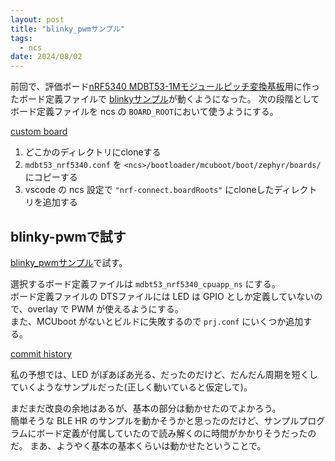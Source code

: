 ```yaml
---
layout: post
title: "blinky_pwmサンプル"
tags:
  - ncs
date: 2024/08/02
---
```


前回で、評価ボード[nRF5340 MDBT53-1Mモジュールピッチ変換基板](https://www.switch-science.com/products/8658)用に作ったボード定義ファイルで [blinkyサンプル](https://github.com/nrfconnect/sdk-zephyr/tree/main/samples/basic/blinky)が動くようになった。
次の段階としてボード定義ファイルを ncs の `BOARD_ROOT`において使うようにする。

[custom board](https://github.com/hirokuma/ncs-custom-board/tree/e96c73db58d00dfa373835039aa558f01c6b4a4e)

1. どこかのディレクトリにcloneする
2. `mdbt53_nrf5340.conf` を `<ncs>/bootloader/mcuboot/boot/zephyr/boards/` にコピーする
3. vscode の ncs 設定で `"nrf-connect.boardRoots"` にcloneしたディレクトリを追加する

## blinky-pwmで試す

[blinky_pwmサンプル](https://github.com/nrfconnect/sdk-zephyr/tree/main/samples/basic/blinky_pwm)で試す。

選択するボード定義ファイルは `mdbt53_nrf5340_cpuapp_ns` にする。  
ボード定義ファイルの DTSファイルには LED は GPIO としか定義していないので、overlay で PWM が使えるようにする。  
また、MCUboot がないとビルドに失敗するので `prj.conf` にいくつか追加する。

[commit history](https://github.com/hirokuma/ncs-blinky-pwm-sample/commits/main/)

私の予想では、LED がぽあぽあ光る、だったのだけど、だんだん周期を短くしていくようなサンプルだった(正しく動いていると仮定して)。

まだまだ改良の余地はあるが、基本の部分は動かせたのでよかろう。  
簡単そうな BLE HR のサンプルを動かそうかと思ったのだけど、サンプルプログラムにボード定義が付属していたので読み解くのに時間がかかりそうだったのだ。
まあ、ようやく基本の基本くらいは動かせたということで。
